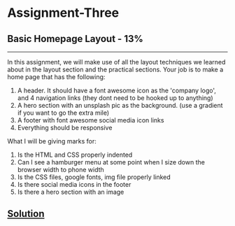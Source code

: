 # Assignment-Three

## Basic Homepage Layout - 13%

***

In this assignment, we will make use of all the layout techniques we learned about in the layout section and the practical sections. Your job is to make a home page that has the following:

1. A header. It should have a font awesome icon as the 'company logo', and 4 navigation links (they dont need to be hooked up to anything)
2. A hero section with an unsplash pic as the background. (use a gradient if you want to go the extra mile)
3. A footer with font awesome social media icon links
4. Everything should be responsive

What I will be giving marks for:
1. Is the HTML and CSS properly indented
2. Can I see a hamburger menu at some point when I size down the browser width to phone width
3. Is the CSS files, google fonts, img file properly linked
4. Is there social media icons in the footer
5. Is there a hero section with an image

## [Solution](https://assignment-three-teshcpocmy.now.sh "Solution")
